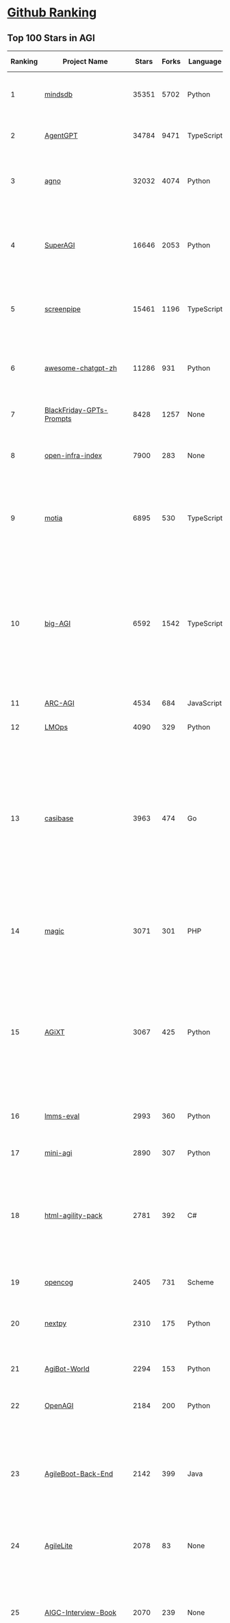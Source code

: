 [Github Ranking](../README.md)
==========

## Top 100 Stars in AGI

| Ranking | Project Name | Stars | Forks | Language | Open Issues | Description | Last Commit |
| ------- | ------------ | ----- | ----- | -------- | ----------- | ----------- | ----------- |
| 1 | [mindsdb](https://github.com/mindsdb/mindsdb) | 35351 | 5702 | Python | 57 | AI Analytics Engine that can answer questions over large scale data. - The only MCP Server you'll ever need | 2025-08-20T12:53:15Z |
| 2 | [AgentGPT](https://github.com/reworkd/AgentGPT) | 34784 | 9471 | TypeScript | 130 | 🤖 Assemble, configure, and deploy autonomous AI Agents in your browser. | 2025-04-29T01:19:32Z |
| 3 | [agno](https://github.com/agno-agi/agno) | 32032 | 4074 | Python | 124 | Open-source framework for building multi-agent systems with memory, knowledge and reasoning. | 2025-08-20T22:16:49Z |
| 4 | [SuperAGI](https://github.com/TransformerOptimus/SuperAGI) | 16646 | 2053 | Python | 147 | <⚡️> SuperAGI - A dev-first open source autonomous AI agent framework. Enabling developers to build, manage & run useful autonomous agents quickly and reliably. | 2025-01-22T22:14:07Z |
| 5 | [screenpipe](https://github.com/mediar-ai/screenpipe) | 15461 | 1196 | TypeScript | 178 | AI app store powered by 24/7 desktop history.  open source \| 100% local \| dev friendly \| 24/7 screen, mic recording | 2025-08-13T16:12:05Z |
| 6 | [awesome-chatgpt-zh](https://github.com/EmbraceAGI/awesome-chatgpt-zh) | 11286 | 931 | Python | 0 | ChatGPT 中文指南🔥，ChatGPT 中文调教指南，指令指南，应用开发指南，精选资源清单，更好的使用 chatGPT 让你的生产力 up up up! 🚀 | 2024-11-05T10:24:21Z |
| 7 | [BlackFriday-GPTs-Prompts](https://github.com/friuns2/BlackFriday-GPTs-Prompts) | 8428 | 1257 | None | 123 | List of free GPTs that doesn't require plus subscription  | 2024-11-08T11:03:14Z |
| 8 | [open-infra-index](https://github.com/deepseek-ai/open-infra-index) | 7900 | 283 | None | 0 | Production-tested AI infrastructure tools for efficient AGI development and community-driven innovation | 2025-05-15T02:00:43Z |
| 9 | [motia](https://github.com/MotiaDev/motia) | 6895 | 530 | TypeScript | 34 | Modern Backend Framework that unifies APIs, background jobs, workflows, and AI Agents into a single core primitive with built-in observability and state management. | 2025-08-20T22:53:43Z |
| 10 | [big-AGI](https://github.com/enricoros/big-AGI) | 6592 | 1542 | TypeScript | 253 | AI suite powered by state-of-the-art models and providing advanced AI/AGI functions. It features AI personas, AGI functions, multi-model chats, text-to-image, voice, response streaming, code highlighting and execution, PDF import, presets for developers, much more. Deploy on-prem or in the cloud. | 2025-08-17T21:15:17Z |
| 11 | [ARC-AGI](https://github.com/fchollet/ARC-AGI) | 4534 | 684 | JavaScript | 26 | The Abstraction and Reasoning Corpus | 2025-04-04T21:28:40Z |
| 12 | [LMOps](https://github.com/microsoft/LMOps) | 4090 | 329 | Python | 61 | General technology for enabling AI capabilities w/ LLMs and MLLMs | 2025-06-30T11:40:51Z |
| 13 | [casibase](https://github.com/casibase/casibase) | 3963 | 474 | Go | 42 | ⚡️AI Cloud OS: Open-source enterprise-level AI knowledge base and MCP (model-context-protocol)/A2A (agent-to-agent) management platform with admin UI, user management and Single-Sign-On⚡️, supports ChatGPT, Claude, Llama, Ollama, HuggingFace, etc., chat bot demo: https://ai.casibase.com, admin UI demo: https://ai-admin.casibase.com | 2025-08-20T17:39:36Z |
| 14 | [magic](https://github.com/dtyq/magic) | 3071 | 301 | PHP | 20 | Super Magic. The first open-source all-in-one AI productivity platform (Generalist AI Agent + Workflow Engine + IM + Online collaborative office system) | 2025-08-19T07:30:44Z |
| 15 | [AGiXT](https://github.com/Josh-XT/AGiXT) | 3067 | 425 | Python | 8 | AGiXT is a dynamic AI Agent Automation Platform that seamlessly orchestrates instruction management and complex task execution across diverse AI providers. Combining adaptive memory, smart features, and a versatile plugin system, AGiXT delivers efficient and comprehensive AI solutions. | 2025-08-17T15:40:29Z |
| 16 | [lmms-eval](https://github.com/EvolvingLMMs-Lab/lmms-eval) | 2993 | 360 | Python | 247 | One-for-All Multimodal Evaluation Toolkit Across Text, Image, Video, and Audio Tasks | 2025-08-19T18:04:30Z |
| 17 | [mini-agi](https://github.com/muellerberndt/mini-agi) | 2890 | 307 | Python | 10 | MiniAGI is a simple general-purpose AI agent based on the OpenAI API. | 2023-06-14T05:47:59Z |
| 18 | [html-agility-pack](https://github.com/zzzprojects/html-agility-pack) | 2781 | 392 | C# | 76 | Html Agility Pack (HAP) is a free and open-source HTML parser written in C# to read/write DOM and supports plain XPATH or XSLT. It is a .NET code library that allows you to parse "out of the web" HTML files. | 2025-07-20T18:35:18Z |
| 19 | [opencog](https://github.com/opencog/opencog) | 2405 | 731 | Scheme | 54 | A framework for integrated Artificial Intelligence & Artificial General Intelligence (AGI) | 2025-08-19T06:26:36Z |
| 20 | [nextpy](https://github.com/dot-agent/nextpy) | 2310 | 175 | Python | 14 | 🤖Self-Modifying Framework from the Future 🔮 World's First AMS | 2024-05-01T09:46:55Z |
| 21 | [AgiBot-World](https://github.com/OpenDriveLab/AgiBot-World) | 2294 | 153 | Python | 23 | [IROS 2025] The Large-scale Manipulation Platform for Scalable and Intelligent Embodied Systems | 2025-08-21T03:08:36Z |
| 22 | [OpenAGI](https://github.com/agiresearch/OpenAGI) | 2184 | 200 | Python | 6 | OpenAGI: When LLM Meets Domain Experts | 2024-11-28T15:48:29Z |
| 23 | [AgileBoot-Back-End](https://github.com/valarchie/AgileBoot-Back-End) | 2142 | 399 | Java | 14 | 🔥   规范易于二开的全栈基础快速开发脚手架。🔥  采用Springboot + Vue 3 + Typescript + Mybatis Plus + Redis + 更面向对象的业务建模 + 面向生产的项目（非玩具项目）。你的 ⭐️ Star ⭐️，是作者更新的动力！ 欢迎小伙伴PR，一起构建一个规范的全栈项目~😆 | 2025-06-04T12:26:42Z |
| 24 | [AgileLite](https://github.com/davebs/AgileLite) | 2078 | 83 | None | 2 | Agile software development without all the burnout. | 2019-11-29T17:59:51Z |
| 25 | [AIGC-Interview-Book](https://github.com/WeThinkIn/AIGC-Interview-Book) | 2070 | 239 | None | 0 | 【三年面试五年模拟】AIGC算法工程师面试秘籍。涵盖AIGC、传统深度学习、自动驾驶、AI Agent、机器学习、计算机视觉、自然语言处理、强化学习、具身智能、元宇宙、AGI等AI行业面试笔试干货经验与核心知识。 | 2025-08-17T13:24:15Z |
| 26 | [FindTheChatGPTer](https://github.com/chenking2020/FindTheChatGPTer) | 2034 | 200 | None | 8 | ChatGPT爆火，开启了通往AGI的关键一步，本项目旨在汇总那些ChatGPT的开源平替们，包括文本大模型、多模态大模型等，为大家提供一些便利 | 2023-08-14T07:18:09Z |
| 27 | [Awesome-Context-Engineering](https://github.com/Meirtz/Awesome-Context-Engineering) | 1918 | 127 | None | 5 |  🔥 Comprehensive survey on Context Engineering: from prompt engineering to production-grade AI systems. hundreds of papers, frameworks, and  implementation guides for LLMs and AI agents. | 2025-08-05T09:28:45Z |
| 28 | [agibot_x1_infer](https://github.com/AgibotTech/agibot_x1_infer) | 1710 | 525 | C++ | 17 | The inference module for AgiBot X1. | 2025-04-03T01:40:16Z |
| 29 | [AgileConfig](https://github.com/dotnetcore/AgileConfig) | 1580 | 312 | C# | 32 | 基于.NET Core开发的轻量级分布式配置中心 / .NET  Core lightweight configuration server | 2025-08-10T13:57:54Z |
| 30 | [agibot_x1_train](https://github.com/AgibotTech/agibot_x1_train) | 1555 | 486 | Python | 6 | The reinforcement learning training code for AgiBot X1. | 2024-10-23T04:00:36Z |
| 31 | [vue-agile](https://github.com/lukaszflorczak/vue-agile) | 1476 | 163 | JavaScript | 43 | 🎠 A carousel component for Vue.js | 2023-01-07T15:45:31Z |
| 32 | [awesome-deep-rl](https://github.com/tigerneil/awesome-deep-rl) | 1475 | 220 | HTML | 0 | For deep RL and the future of AI.  | 2024-03-01T08:20:45Z |
| 33 | [awesome-agile](https://github.com/lorabv/awesome-agile) | 1423 | 192 | None | 6 | Awesome List of resources on Agile Software Development. | 2024-08-10T05:59:46Z |
| 34 | [mp3agic](https://github.com/mpatric/mp3agic) | 1228 | 307 | Java | 53 | A java library for reading mp3 files and reading / manipulating the ID3 tags (ID3v1 and ID3v2.2 through ID3v2.4). | 2024-06-13T11:17:28Z |
| 35 | [hello-ai](https://github.com/xxxily/hello-ai) | 1183 | 111 | JavaScript | 0 | It's not AI that takes away your job, but the people who master the use of AI tools. The most deadly attack is a dimension-reducing strike: destroying you has nothing to do with you - from "The Three-Body Problem".         中文说明： 抢走你工作的不是AI，而是掌握使用AI工具的人。 降维打击最为致命：毁灭你，与你何干《三体》 | 2025-02-24T09:01:54Z |
| 36 | [GPT-Agent](https://github.com/SamurAIGPT/GPT-Agent) | 1182 | 114 | JavaScript | 7 | 🚀 Introducing 🐪 CAMEL: a game-changing role-playing approach for LLMs and auto-agents like BabyAGI & AutoGPT! Watch two agents 🤝 collaborate and solve tasks together, unlocking endless possibilities in #ConversationalAI, 🎮 gaming, 📚 education, and more! 🔥 | 2023-05-02T17:38:19Z |
| 37 | [KwaiAgents](https://github.com/KwaiKEG/KwaiAgents) | 1177 | 113 | Python | 11 | A generalized information-seeking agent system with Large Language Models (LLMs). | 2024-06-19T13:29:39Z |
| 38 | [youCanCodeAGif](https://github.com/1-Sisyphe/youCanCodeAGif) | 1108 | 42 | Python | 1 | Can you make an High Quality Gif from A to Z only by coding? Yes. Do you want to, though? | 2018-07-15T01:06:34Z |
| 39 | [LocalAGI](https://github.com/mudler/LocalAGI) | 1077 | 154 | Go | 33 | LocalAGI is a powerful, self-hostable AI Agent platform designed for maximum privacy and flexibility. A complete drop-in replacement for OpenAI's Responses APIs with advanced agentic capabilities. No clouds. No data leaks. Just pure local AI that works on consumer-grade hardware (CPU and GPU). | 2025-08-19T15:24:38Z |
| 40 | [DeepWism-R2](https://github.com/DeepWism/DeepWism-R2) | 1023 | 155 | None | 0 | DeepWism R2 is a next-generation AGI system built on the T3CEDS framework (Thin-Thick-Thin Crowd Entropy Dynamics System), which redefines intelligence as a process of entropy reduction rather than attention modeling. | 2025-06-27T03:20:06Z |
| 41 | [agi](https://github.com/google/agi) | 1006 | 154 | Go | 51 | Android GPU Inspector | 2025-05-19T20:22:00Z |
| 42 | [agibot_x1_hardware](https://github.com/AgibotTech/agibot_x1_hardware) | 973 | 309 | None | 7 | The hardware design for AgiBot X1. | 2025-04-18T07:28:45Z |
| 43 | [AgentK](https://github.com/mikekelly/AgentK) | 961 | 148 | Python | 12 | An autoagentic AGI that is self-evolving and modular. | 2024-09-04T07:53:48Z |
| 44 | [GenAI_LLM_timeline](https://github.com/hollobit/GenAI_LLM_timeline) | 956 | 57 | None | 4 | ChatGPT, GenerativeAI and LLMs Timeline | 2024-05-19T23:57:02Z |
| 45 | [Teenage-AGI](https://github.com/seanpixel/Teenage-AGI) | 914 | 117 | Python | 9 | None | 2023-05-03T10:16:19Z |
| 46 | [HybridAGI](https://github.com/SynaLinks/HybridAGI) | 885 | 89 | Jupyter Notebook | 9 | The Programmable Cypher-based Neuro-Symbolic AGI that lets you program its behavior using Graph-based Prompt Programming: for people who want AI to behave as expected | 2025-03-27T17:51:28Z |
| 47 | [Magick](https://github.com/Oneirocom/Magick) | 815 | 127 | TypeScript | 15 | Magick is a cutting-edge toolkit for a new kind of AI builder. Make Magick with us! | 2025-06-24T18:36:14Z |
| 48 | [AgileRL](https://github.com/AgileRL/AgileRL) | 811 | 66 | Python | 11 | Streamlining reinforcement learning with RLOps. State-of-the-art RL algorithms and tools, with 10x faster training through evolutionary hyperparameter optimization. | 2025-08-20T15:51:11Z |
| 49 | [babyagi-asi](https://github.com/oliveirabruno01/babyagi-asi) | 798 | 92 | Python | 6 | BabyAGI: an Autonomous and Self-Improving agent, or BASI | 2023-06-02T22:15:42Z |
| 50 | [AGIEval](https://github.com/ruixiangcui/AGIEval) | 760 | 52 | Python | 7 | None | 2024-06-13T14:20:51Z |
| 51 | [agile-admin](https://github.com/gmingchen/agile-admin) | 756 | 169 | Vue | 0 | agile-admin vue3-element-plus-admin vue3.0 ts typescript element-plus vue-cli vue-router i18n vuex composition-api class-style vite pinia webpack  管理端 后台管理 admin模版框架 后端权限控制 动态加载路由 国际化 前端vue 后端java springboot 【私活神器，私活利器】 | 2024-10-25T07:52:00Z |
| 52 | [DriveAGI](https://github.com/OpenDriveLab/DriveAGI) | 750 | 32 | Python | 10 | [CVPR 2024 Highlight] GenAD: Generalized Predictive Model for Autonomous Driving  | 2025-07-02T05:28:49Z |
| 53 | [AgileTC](https://github.com/didi/AgileTC) | 703 | 282 | JavaScript | 46 | AgileTC is an agile test case management platform | 2024-09-06T05:43:48Z |
| 54 | [agile_autonomy](https://github.com/uzh-rpg/agile_autonomy) | 698 | 180 | C++ | 61 | Repository Containing the Code associated with the Paper: "Learning High-Speed Flight in the Wild" | 2023-01-23T20:34:30Z |
| 55 | [AgentForge](https://github.com/DataBassGit/AgentForge) | 694 | 132 | Python | 1 | Extensible AGI Framework | 2025-08-14T00:22:03Z |
| 56 | [langup-ai](https://github.com/jiran214/langup-ai) | 675 | 123 | Python | 8 | AGI 社交网络 Bot.  BiliBili \|  直播聊天数字人 \| 视频@自动回复 \| 私信bot \| 终端聊天  \|  语音交互 | 2024-03-30T11:14:28Z |
| 57 | [automata](https://github.com/emrgnt-cmplxty/automata) | 669 | 113 | Python | 21 | Automata: A self-coding agent | 2023-09-05T21:24:32Z |
| 58 | [AITreasureBox](https://github.com/superiorlu/AITreasureBox) | 659 | 94 | Ruby | 2 | 🤖 Collect practical AI repos, tools, websites, papers and tutorials on AI. 实用的AI百宝箱 💎  | 2025-08-21T02:45:47Z |
| 59 | [Face-Aging-CAAE](https://github.com/ZZUTK/Face-Aging-CAAE) | 648 | 235 | Python | 34 | Age Progression/Regression by Conditional Adversarial Autoencoder | 2021-05-08T17:45:46Z |
| 60 | [we-drawing](https://github.com/liruifengv/we-drawing) | 606 | 72 | TypeScript | 1 | AI画图。每天一句中国古诗词，生成 AI 图片。 | 2025-08-20T23:02:11Z |
| 61 | [Awesome-AGI](https://github.com/EmbraceAGI/Awesome-AGI) | 543 | 50 | None | 0 | A curated list of awesome AGI frameworks, software and resources | 2023-09-27T00:01:07Z |
| 62 | [agility](https://github.com/arturadib/agility) | 539 | 68 | JavaScript | 42 | Javascript MVC for the "write less, do more" programmer | 2020-04-20T18:24:51Z |
| 63 | [agilicious](https://github.com/uzh-rpg/agilicious) | 521 | 54 | TeX | 10 | Agile flight done right!  | 2023-03-07T18:30:25Z |
| 64 | [agit](https://github.com/rtyley/agit) | 517 | 110 | Java | 64 | Agit - Git client for Android | 2021-12-31T12:32:00Z |
| 65 | [AgileJS](https://github.com/drawcall/AgileJS) | 500 | 61 | JavaScript | 2 | AgileJS - The Css3 Creation Engine 🍖🌭🍔  | 2021-11-18T08:28:41Z |
| 66 | [AgentPilot](https://github.com/jbexta/AgentPilot) | 498 | 62 | Python | 2 | A versatile workflow automation platform to create, organize, and execute AI workflows, from a single LLM to complex AI-driven workflows. | 2025-07-09T02:39:01Z |
| 67 | [MMMU](https://github.com/MMMU-Benchmark/MMMU) | 483 | 41 | Python | 1 | This repo contains evaluation code for the paper "MMMU: A Massive Multi-discipline Multimodal Understanding and Reasoning Benchmark for Expert AGI" | 2025-05-19T15:02:59Z |
| 68 | [AgileMapper](https://github.com/agileobjects/AgileMapper) | 463 | 28 | C# | 12 | A zero-configuration, highly-configurable, unopinionated object mapper with viewable execution plans. Flattens, unflattens, deep clones, merges, updates and projects queries. .NET 3.5+ and .NET Standard 1.0+. | 2022-09-25T09:05:35Z |
| 69 | [Agile_Data_Code_2](https://github.com/rjurney/Agile_Data_Code_2) | 460 | 310 | Jupyter Notebook | 1 | Code for Agile Data Science 2.0, O'Reilly 2017, Second Edition | 2024-06-18T01:39:38Z |
| 70 | [Awesome-AGI-Agents](https://github.com/yzfly/Awesome-AGI-Agents) | 458 | 33 | None | 0 | 🤖 Awesome list of AGI Agents. Agents 精选资源合集. | 2023-10-31T02:03:23Z |
| 71 | [agency](https://github.com/operand/agency) | 437 | 24 | Python | 4 | A fast and minimal framework for building agentic systems | 2025-08-06T20:08:49Z |
| 72 | [ARC-AGI-2](https://github.com/arcprize/ARC-AGI-2) | 434 | 65 | None | 10 | None | 2025-05-22T21:16:54Z |
| 73 | [AgileCoder](https://github.com/FSoft-AI4Code/AgileCoder) | 433 | 56 | Python | 10 | [FORGE 2025] Incorporating Agile methodology into agents to create complex real-world softwares | 2024-10-15T08:33:19Z |
| 74 | [agithub](https://github.com/mozilla/agithub) | 427 | 63 | Python | 17 | Agnostic Github client API -- An EDSL for connecting to REST servers | 2024-06-24T18:35:09Z |
| 75 | [AGImagePickerController](https://github.com/arturgrigor/AGImagePickerController) | 417 | 158 | Objective-C | 17 | None | 2016-02-10T22:54:52Z |
| 76 | [bigcodebench](https://github.com/bigcode-project/bigcodebench) | 415 | 50 | Python | 22 | [ICLR'25] BigCodeBench: Benchmarking Code Generation Towards AGI | 2025-04-11T15:09:08Z |
| 77 | [Awesome-AGI](https://github.com/ArronAI007/Awesome-AGI) | 414 | 43 | Jupyter Notebook | 0 | AGI资料汇总学习（主要包括LLM和AIGC），持续更新...... | 2025-06-25T10:10:22Z |
| 78 | [PromptInject](https://github.com/agencyenterprise/PromptInject) | 406 | 39 | Python | 2 | PromptInject is a framework that assembles prompts in a modular fashion to provide a quantitative analysis of the robustness of LLMs to adversarial prompt attacks. 🏆 Best Paper Awards @ NeurIPS ML Safety Workshop 2022 | 2024-02-26T14:55:14Z |
| 79 | [opennars](https://github.com/opennars/opennars) | 398 | 82 | Java | 75 | OpenNARS for Research 3.0+ | 2021-03-31T20:22:27Z |
| 80 | [welsonjs](https://github.com/gnh1201/welsonjs) | 390 | 23 | JavaScript | 75 | WelsonJS - Build a Windows app on the Windows built-in JavaScript engine | 2025-08-20T08:33:53Z |
| 81 | [AGi18n](https://github.com/angelolloqui/AGi18n) | 389 | 56 | Objective-C | 1 | Utility to easily localize your XIB/Storyboard files on iOS apps and extracting texts from code and XIB files into a Localizable strings | 2018-10-06T09:51:30Z |
| 82 | [BabyAGIChatGPT](https://github.com/Doriandarko/BabyAGIChatGPT) | 376 | 57 | Python | 5 | A ChatGPT plugin to run BabyAI directly in the chat interface | 2023-07-02T06:38:48Z |
| 83 | [AgileGAN](https://github.com/GuoxianSong/AgileGAN) | 374 | 13 | None | 3 | Official repo for paper "AgileGAN: Stylizing Portraits by Inversion-Consistent Transfer Learning" | 2022-08-09T02:37:21Z |
| 84 | [anda](https://github.com/ldclabs/anda) | 371 | 42 | Rust | 0 | 🤖 An AI agent framework built with Rust, powered by ICP and TEEs. | 2025-08-20T04:52:58Z |
| 85 | [lionagi](https://github.com/khive-ai/lionagi) | 360 | 65 | Python | 0 | AGI SDK | 2025-08-20T22:12:23Z |
| 86 | [AGI-survey](https://github.com/ulab-uiuc/AGI-survey) | 356 | 24 | None | 0 | None | 2025-06-18T01:48:37Z |
| 87 | [agisdk](https://github.com/agi-inc/agisdk) | 354 | 18 | Python | 6 | AGI SDK | 2025-08-19T05:55:21Z |
| 88 | [dynasaur](https://github.com/adobe-research/dynasaur) | 348 | 28 | Python | 2 | Official repository for "DynaSaur: Large Language Agents Beyond Predefined Actions" | 2024-12-21T19:19:41Z |
| 89 | [awesome-agi-cocosci](https://github.com/SHI-Yu-Zhe/awesome-agi-cocosci) | 341 | 26 | TeX | 0 | An awesome & curated list for Artificial General Intelligence, an emerging inter-discipline field that combines artificial intelligence and computational cognitive sciences. | 2025-08-21T00:45:48Z |
| 90 | [openagi](https://github.com/aiplanethub/openagi) | 336 | 75 | Jupyter Notebook | 6 | Paving the way for open agents and AGI for all. | 2025-02-25T11:22:33Z |
| 91 | [DeepWism-miRNA](https://github.com/DeepWism/DeepWism-miRNA) | 331 | 50 | None | 0 | A L4 innovative AGI System Empowering miRNA Drug Discovery | 2025-07-01T11:33:31Z |
| 92 | [HE](https://github.com/jiaxiaogang/HE) | 329 | 49 | Objective-C | 0 | 螺旋熵减系统 | 2025-06-14T01:32:37Z |
| 93 | [awesome-artificial-general-intelligence](https://github.com/freeman42x/awesome-artificial-general-intelligence) | 319 | 53 | None | 2 | Resources about Artificial General Intelligence | 2024-06-21T12:44:30Z |
| 94 | [BlockAGI](https://github.com/orgexyz/BlockAGI) | 317 | 49 | Python | 8 | Your Self-Hosted, Hackable Research Agent Inspired by AutoGPT | 2023-11-19T04:10:24Z |
| 95 | [agilebill](https://github.com/tony-landis/agilebill) | 309 | 175 | SQL | 6 | Open source billing and invoicing | 2014-05-18T17:33:39Z |
| 96 | [arc-agi-benchmarking](https://github.com/arcprize/arc-agi-benchmarking) | 301 | 43 | Python | 1 | Testing baseline LLMs performance across various models | 2025-08-07T17:28:12Z |
| 97 | [Face-Aging-with-Identity-Preserved-Conditional-Generative-Adversarial-Networks](https://github.com/dawei6875797/Face-Aging-with-Identity-Preserved-Conditional-Generative-Adversarial-Networks) | 289 | 106 | Python | 25 | None | 2018-11-25T15:53:04Z |
| 98 | [AGI-Papers](https://github.com/gyunggyung/AGI-Papers) | 288 | 46 | Python | 2 | Papers and Book to look at when starting AGI 📚  | 2024-09-21T00:00:14Z |
| 99 | [AgIsoStack-plus-plus](https://github.com/Open-Agriculture/AgIsoStack-plus-plus) | 287 | 70 | C++ | 30 | AgIsoStack++ is the completely free open-source C++ ISOBUS library for everyone | 2025-08-06T03:51:03Z |
| 100 | [awesome-autonomous-gpt](https://github.com/ScarletPan/awesome-autonomous-gpt) | 285 | 20 | None | 2 | A curated list of awesome projects and resources related to autonomous AI agents. | 2023-12-29T02:57:31Z |

